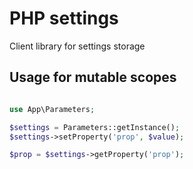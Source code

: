 # PHP settings

Client library for settings storage

## Usage for mutable scopes

```php

use App\Parameters;

$settings = Parameters::getInstance();
$settings->setProperty('prop', $value);

$prop = $settings->getProperty('prop');

 
```